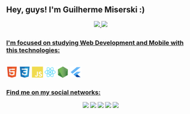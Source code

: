 ## Hey, guys! I'm Guilherme Miserski :)


<div align='center'>
  <a href="https://github.com/guilhermemiserski">
  <img height="180em" src="https://github-readme-stats.vercel.app/api?username=guilhermemiserski&show_icons=true&theme=tokyonight&include_all_commits=true&count_private=true"/>
  <img height="180em" src="https://github-readme-stats.vercel.app/api/top-langs/?username=guilhermemiserski&layout=compact&langs_count=7&theme=tokyonight"/>
</div>
  
<!-- GitHub Stats Repository: https://github.com/anuraghazra/github-readme-stats --> 
<!-- GitHub Stats Themes: dark, radical, merko, gruvbox, tokyonight, onedark, cobalt, synthwave, highcontrast, dracula-->

   ##
### I'm focused on studying Web Development and Mobile with this technologies:
  
  <div style="display: inline-block" align='center'><br>
  <img align="center" alt="HTML" height="30" width="30" src="https://raw.githubusercontent.com/devicons/devicon/master/icons/html5/html5-original.svg">
  <img align="center" alt="CSS" height="30" width="30" src="https://raw.githubusercontent.com/devicons/devicon/master/icons/css3/css3-original.svg">
  <img align="center" alt="JavaScript" height="30" width="30" src="https://raw.githubusercontent.com/devicons/devicon/master/icons/javascript/javascript-plain.svg">
  <img align="center" alt="ReactJs" height="30" width="30" src="https://raw.githubusercontent.com/devicons/devicon/master/icons/react/react-original.svg">
  <img align="center" alt="NodeJS" height="30" width="30" src="https://raw.githubusercontent.com/github/explore/80688e429a7d4ef2fca1e82350fe8e3517d3494d/topics/nodejs/nodejs.png">
  <img align="center" alt="Flutter" height="30" width="30" src="https://raw.githubusercontent.com/dnfield/flutter_svg/7d374d7107561cbd906d7c0ca26fef02cc01e7c8/example/assets/flutter_logo.svg?sanitize=true">
</div>

  ##
### Find me on my social networks:
<div align='center'>
  <a href="https://twitter.com/g7miserski" target="_blank"><img src="https://img.shields.io/badge/Twitter-1DA1F2?style=for-the-badge&logo=twitter&logoColor=white" target="_blank"></a>
  <a href="https://www.facebook.com/guilhermemisersik/" target="_blank"><img src="https://img.shields.io/badge/Facebook-1877F2?style=for-the-badge&logo=facebook&logoColor=white" target="_blank"></a>
  <a href="https://instagram.com/g7miserski" target="_blank"><img src="https://img.shields.io/badge/-Instagram-%23E4405F?style=for-the-badge&logo=instagram&logoColor=white" target="_blank"></a>
  <a href="https://www.linkedin.com/in/guilherme-miserski-854ab6127/" target="_blank"><img src="https://img.shields.io/badge/-LinkedIn-%230077B5?style=for-the-badge&logo=linkedin&logoColor=white" target="_blank"></a>
  <a href = "mailto:guilhermemiserski@hotmail.com"><img src="https://img.shields.io/badge/Gmail-D14836?style=for-the-badge&logo=gmail&logoColor=white" target="_blank"></a>
</div>

